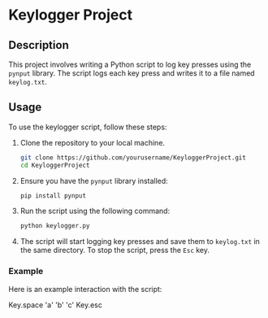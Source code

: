 # Keylogger Project

## Description

This project involves writing a Python script to log key presses using the `pynput` library. The script logs each key press and writes it to a file named `keylog.txt`.

## Usage

To use the keylogger script, follow these steps:

1. Clone the repository to your local machine.
    ```sh
    git clone https://github.com/yourusername/KeyloggerProject.git
    cd KeyloggerProject
    ```

2. Ensure you have the `pynput` library installed:
    ```sh
    pip install pynput
    ```

3. Run the script using the following command:
    ```sh
    python keylogger.py
    ```

4. The script will start logging key presses and save them to `keylog.txt` in the same directory. To stop the script, press the `Esc` key.

### Example

Here is an example interaction with the script:

Key.space
'a'
'b'
'c'
Key.esc